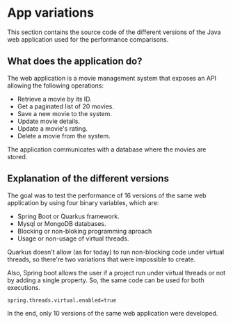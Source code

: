 # App variations

This section contains the source code of the different versions of the Java web application used for the performance comparisons. 

## What does the application do?
The web application is a movie management system that exposes an API allowing the following operations:

- Retrieve a movie by its ID.
- Get a paginated list of 20 movies.
- Save a new movie to the system.
- Update movie details.
- Update a movie's rating.
- Delete a movie from the system.

The application communicates with a database where the movies are stored. 

## Explanation of the different versions

The goal was to test the performance of 16 versions of the same web application by using four binary variables, which are:
- Spring Boot or Quarkus framework.
- Mysql or MongoDB databases.
- Blocking or non-bloking programming aproach
- Usage or non-usage of virtual threads.

Quarkus doesn't allow (as for today) to run non-blocking code under virtual threads, so there're two variations that were impossible to create.

Also, Spring boot allows the user if a project run under virtual threads or not by adding a single property. So, the same code can be used for both executions. 
```
spring.threads.virtual.enabled=true
```
In the end, only 10 versions of the same web application were developed.




